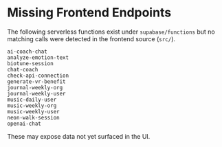 # Missing Frontend Endpoints

The following serverless functions exist under `supabase/functions` but no matching calls were detected in the frontend source (`src/`).

```
ai-coach-chat
analyze-emotion-text
biotune-session
chat-coach
check-api-connection
generate-vr-benefit
journal-weekly-org
journal-weekly-user
music-daily-user
music-weekly-org
music-weekly-user
neon-walk-session
openai-chat
```

These may expose data not yet surfaced in the UI.
